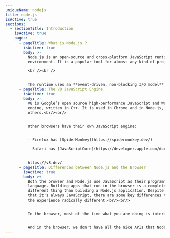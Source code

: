 ```yaml
---
uniqueName: nodejs
title: node.js
isActive: true
sections:
  - sectionTitle: Introduction
    isActive: true
    pages:
      - pageTitle: What is Node.js ?
        isActive: true
        body: >-
          Node.js is an open-source and cross-platform JavaScript runtime
          environment. It is a popular tool for almost any kind of project!

          <br /><br />


          The runtime uses an **event-driven, non-blocking I/O model** that makes it lightweight and efficient. Node.js' package ecosystem, npm, is the largest ecosystem of open source libraries in the world.
      - pageTitle: The V8 JavaScript Engine
        isActive: true
        body: >-
          V8 is Google’s open source high-performance JavaScript and WebAssembly
          engine, written in C++. It is used in Chrome and in Node.js, among
          others.<br/><br/>


          Other browsers have their own JavaScript engine:


          - Firefox has [SpiderMonkey](https://spidermonkey.dev/)

          - Safari has [JavaScriptCore](https://developer.apple.com/documentation/javascriptcore) (also called Nitro)


          https://v8.dev/
      - pageTitle: Differences between Node.js and the Browser
        isActive: true
        body: >+
          Both the browser and Node.js use JavaScript as their programming
          language. Building apps that run in the browser is a completely
          different thing than building a Node.js application. Despite the fact
          that it's always JavaScript, there are some key differences that make
          the experience radically different.<br/><br/>


          In the browser, most of the time what you are doing is interacting with the DOM, or other Web Platform APIs like Cookies. Those do not exist in Node.js, of course. You don't have the document, window and all the other objects that are provided by the browser.<br/><br/>


          And in the browser, we don't have all the nice APIs that Node.js provides through its modules, like the filesystem access functionality.
---
```

